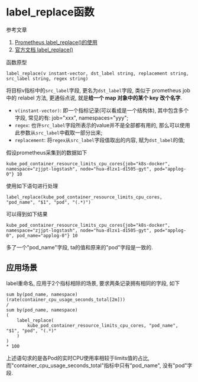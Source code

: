# label_replace函数

参考文章

1. [Prometheus label_replace()的使用](https://blog.csdn.net/qq_17303159/article/details/111045149)
2. [官方文档 label_replace()](https://prometheus.io/docs/prometheus/latest/querying/functions/#label_replace)

函数原型

```
label_replace(v instant-vector, dst_label string, replacement string, src_label string, regex string)
```

将目标v指标中的`src_label`字段, 更名为`dst_label`字段, 类似于 prometheus job 中的 relabel 方法, 更通俗点说, 就是**给一个 map 对象中的某个 key 改个名字**.

- `v(instant-vector)`: 即一个指标记录(可以看成是一个结构体), 其中包含多个字段, 常见的有: job="xxx", namespaces="yyy";
- `regex`: 也许`src_label`字段所表示的value并不是全部都有用的, 那么可以使用此参数从`src_label`中截取一部分出来;
- `replacement`: 将`regex`从`src_label`字段值取出的内容, 赋为`dst_label`的值;

假设prometheus采集到的数据如下

```
kube_pod_container_resource_limits_cpu_cores{job="k8s-docker", namespace="zjjpt-logstash", node="hua-dlzx1-d1505-gyt", pod="applog-0"} 10
```

使用如下语句进行处理

```
label_replace(kube_pod_container_resource_limits_cpu_cores, "pod_name", "$1", "pod", "(.*)")
```

可以得到如下结果

```
kube_pod_container_resource_limits_cpu_cores{job="k8s-docker", namespace="zjjpt-logstash", node="hua-dlzx1-d1505-gyt", pod="applog-0", pod_name="applog-0"} 10
```

多了一个"pod_name"字段, ta的值和原来的"pod"字段是一致的.

## 应用场景

label重命名, 应用于2个指标相除的场景, 要求两条记录拥有相同的字段, 如下

```
sum by(pod_name, namespace) (rate(container_cpu_usage_seconds_total[2m])) 
/ 
sum by(pod_name, namespace) 
(
    label_replace(
        kube_pod_container_resource_limits_cpu_cores, "pod_name", "$1", "pod", "(.*)"
    )
) 
* 100
```

上述语句求的是各Pod的实时CPU使用率相较于limits值的占比, 而"container_cpu_usage_seconds_total"指标中只有"pod_name", 没有"pod"字段.


